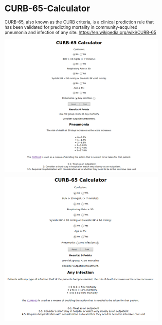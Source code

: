 # CURB-65-Calculator
CURB-65, also known as the CURB criteria, is a clinical prediction rule that has been validated for predicting mortality in community-acquired pneumonia and infection of any site. https://en.wikipedia.org/wiki/CURB-65

![alt text](https://github.com/BlueXen0n/CURB-65-Calculator/blob/master/CURB-65-Calculator-Pneumonia.png?raw=true)


![alt text](https://github.com/BlueXen0n/CURB-65-Calculator/blob/master/CURB-65-Calculator-AnyInfections.png?raw=true)
